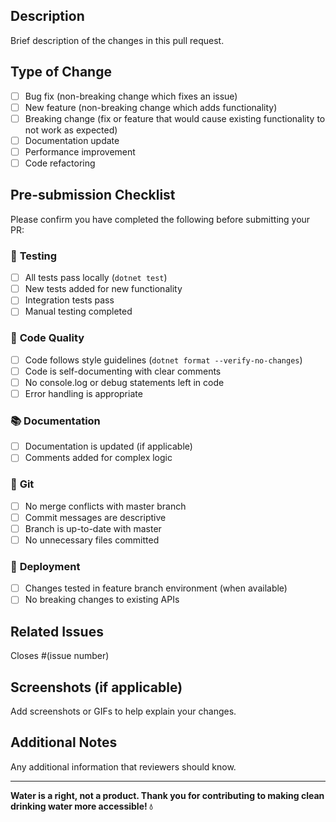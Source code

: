 ## Description
Brief description of the changes in this pull request.

## Type of Change
- [ ] Bug fix (non-breaking change which fixes an issue)
- [ ] New feature (non-breaking change which adds functionality)
- [ ] Breaking change (fix or feature that would cause existing functionality to not work as expected)
- [ ] Documentation update
- [ ] Performance improvement
- [ ] Code refactoring

## Pre-submission Checklist
Please confirm you have completed the following before submitting your PR:

### 🧪 **Testing**
- [ ] All tests pass locally (`dotnet test`)
- [ ] New tests added for new functionality
- [ ] Integration tests pass
- [ ] Manual testing completed

### 📝 **Code Quality**
- [ ] Code follows style guidelines (`dotnet format --verify-no-changes`)
- [ ] Code is self-documenting with clear comments
- [ ] No console.log or debug statements left in code
- [ ] Error handling is appropriate

### 📚 **Documentation**
- [ ] Documentation is updated (if applicable)
- [ ] Comments added for complex logic

### 🔧 **Git**
- [ ] No merge conflicts with master branch
- [ ] Commit messages are descriptive
- [ ] Branch is up-to-date with master
- [ ] No unnecessary files committed

### 🚀 **Deployment**
- [ ] Changes tested in feature branch environment (when available)
- [ ] No breaking changes to existing APIs

## Related Issues
Closes #(issue number)

## Screenshots (if applicable)
Add screenshots or GIFs to help explain your changes.

## Additional Notes
Any additional information that reviewers should know.

---

**Water is a right, not a product. Thank you for contributing to making clean drinking water more accessible! 💧**
